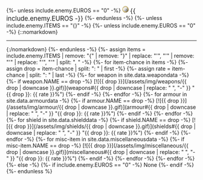 {%- unless include.enemy.EUROS == "0" -%}
  ![Euros](/assets/img/icons/euro.gif) <span style="font-size: 1.2em; vertical-align: middle;">{{ include.enemy.EUROS -}}</span>
{%- endunless -%}
{%- unless include.enemy.ITEMS == "{}" -%}
  {%- unless include.enemy.EUROS == "0" -%}
    {::nomarkdown}<hr />{:/nomarkdown}
  {%- endunless -%}
  {%- assign items = include.enemy.ITEMS | remove: "{" | remove: "}" | replace: "\'", "&apos;" | remove: "'" | replace: "&apos;", "'" | split: ", " -%}
  {%- for item-chance in items -%}
    {%- assign drop = item-chance | split: ": " | first -%}
    {%- assign rate = item-chance | split: ": " | last -%}
    {%- for weapon in site.data.weapondata -%}
      {%- if weapon.NAME == drop -%}
        [![{{ drop }}](/assets/img/weapons/{{ drop | downcase }}.gif)](weapons#{{ drop | downcase | replace: " ", "-" }} "{{ drop }}: {{ rate }}%")
      {%- endif -%}
    {%- endfor -%}
    {%- for armour in site.data.armourdata -%}
      {%- if armour.NAME == drop -%}
        [![{{ drop }}](/assets/img/armour/{{ drop | downcase }}.gif)](armour#{{ drop | downcase | replace: " ", "-" }} "{{ drop }}: {{ rate }}%")
      {%- endif -%}
    {%- endfor -%}
    {%- for shield in site.data.shielddata -%}
      {%- if shield.NAME == drop -%}
        [![{{ drop }}](/assets/img/shields/{{ drop | downcase }}.gif)](shields#{{ drop | downcase | replace: " ", "-" }} "{{ drop }}: {{ rate }}%")
      {%- endif -%}
    {%- endfor -%}
    {%- for misc-item in site.data.miscellaneousdata -%}
      {%- if misc-item.NAME == drop -%}
        [![{{ drop }}](/assets/img/miscellaneous/{{ drop | downcase }}.gif)](miscellaneous#{{ drop | downcase | replace: " ", "-" }} "{{ drop }}: {{ rate }}%")
      {%- endif -%}
    {%- endfor -%}
  {%- endfor -%}
{%- else -%}
  {%- if include.enemy.EUROS == "0" -%}
    <span class="quiet-text">None</span>
  {%- endif -%}
{%- endunless %}